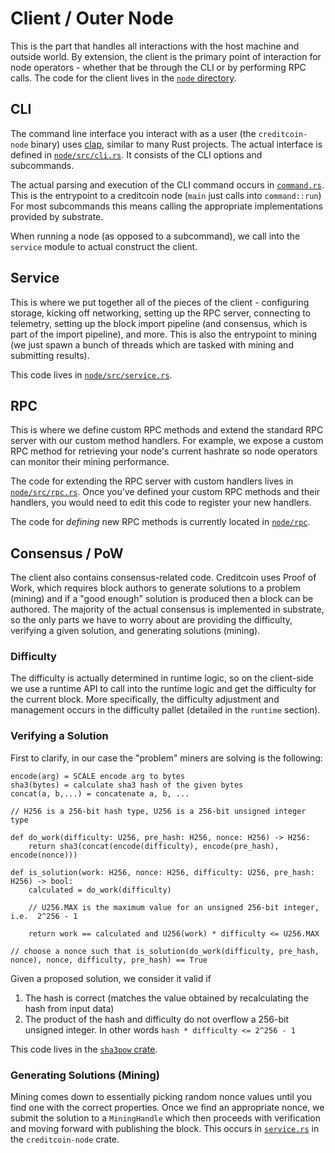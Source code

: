 # Client / Outer Node

This is the part that handles all interactions with the host machine and outside world.
By extension, the client is the primary point of interaction for node operators - whether that be
through the CLI or by performing RPC calls.
The code for the client lives in the [`node` directory](https://github.com/gluwa/creditcoin/tree/dev/node).

## CLI

The command line interface you interact with as a user (the `creditcoin-node` binary) uses
[clap](https://docs.rs/clap), similar to many Rust projects.
The actual interface is defined in [`node/src/cli.rs`](https://github.com/gluwa/creditcoin/tree/dev/node/src/cli.rs). It consists of the
CLI options and subcommands.

The actual parsing and execution of the CLI command occurs in [`command.rs`](https://github.com/gluwa/creditcoin/tree/dev/node/src/command.rs).
This is the entrypoint to a creditcoin node (`main` just calls into `command::run`)
For most subcommands this means calling the appropriate implementations provided by substrate.

When running a node (as opposed to a subcommand), we call into the `service` module to actual construct
the client.

## Service

This is where we put together all of the pieces of the client - configuring storage, kicking off networking,
setting up the RPC server,
connecting to telemetry, setting up the block import pipeline (and consensus, which is part of the import pipeline), and more.
This is also the entrypoint to mining (we just spawn a bunch of threads which are tasked with mining and submitting results).

This code lives in [`node/src/service.rs`](https://github.com/gluwa/creditcoin/tree/dev/node/src/service.rs).

## RPC

This is where we define custom RPC methods and extend the standard RPC server with our custom method handlers.
For example, we expose a custom RPC method for retrieving
your node's current hashrate so node operators can monitor their mining performance.

The code for extending the RPC server with custom handlers lives in [`node/src/rpc.rs`](https://github.com/gluwa/creditcoin/tree/dev/node/src/rpc.rs). Once
you've defined your custom RPC methods and their handlers, you would need to edit this code to register your new handlers.

The code for _defining_ new RPC methods is currently located in [`node/rpc`](https://github.com/gluwa/creditcoin/tree/dev/node/rpc).

## Consensus / PoW

The client also contains consensus-related code. Creditcoin uses Proof of Work, which requires block authors
to generate solutions to a problem (mining) and if a "good enough" solution is produced then a block can be authored. The majority of the actual
consensus is implemented in substrate, so the only parts we have to worry about are providing the difficulty, verifying
a given solution, and generating solutions (mining).

### Difficulty

The difficulty is actually determined in runtime logic, so on the client-side we use a runtime API to call into the runtime
logic and get the difficulty for the current block. More specifically, the difficulty adjustment and management occurs in the
difficulty pallet (detailed in the `runtime` section).

### Verifying a Solution

First to clarify, in our case the "problem" miners are solving is the following:

```pseudocode
encode(arg) = SCALE encode arg to bytes
sha3(bytes) = calculate sha3 hash of the given bytes
concat(a, b,...) = concatenate a, b, ...

// H256 is a 256-bit hash type, U256 is a 256-bit unsigned integer type

def do_work(difficulty: U256, pre_hash: H256, nonce: H256) -> H256:
    return sha3(concat(encode(difficulty), encode(pre_hash), encode(nonce)))

def is_solution(work: H256, nonce: H256, difficulty: U256, pre_hash: H256) -> bool:
    calculated = do_work(difficulty)
    
    // U256.MAX is the maximum value for an unsigned 256-bit integer, i.e.  2^256 - 1

    return work == calculated and U256(work) * difficulty <= U256.MAX

// choose a nonce such that is_solution(do_work(difficulty, pre_hash, nonce), nonce, difficulty, pre_hash) == True
```

Given a proposed solution, we consider it valid if

1. The hash is correct (matches the value obtained by recalculating the hash from input data)
2. The product of the hash and difficulty do not overflow a 256-bit unsigned integer. In other words `hash * difficulty <= 2^256 - 1`

This code lives in the [`sha3pow` crate](https://github.com/gluwa/creditcoin/tree/dev/sha3pow).

### Generating Solutions (Mining)

Mining comes down to essentially picking random nonce values until you find one with the correct properties.
Once we find an appropriate nonce, we submit the solution to a `MiningHandle` which then proceeds with verification and moving forward
with publishing the block. This occurs in [`service.rs`](https://github.com/gluwa/creditcoin/tree/dev/node/src/service.rs) in the `creditcoin-node` crate.
